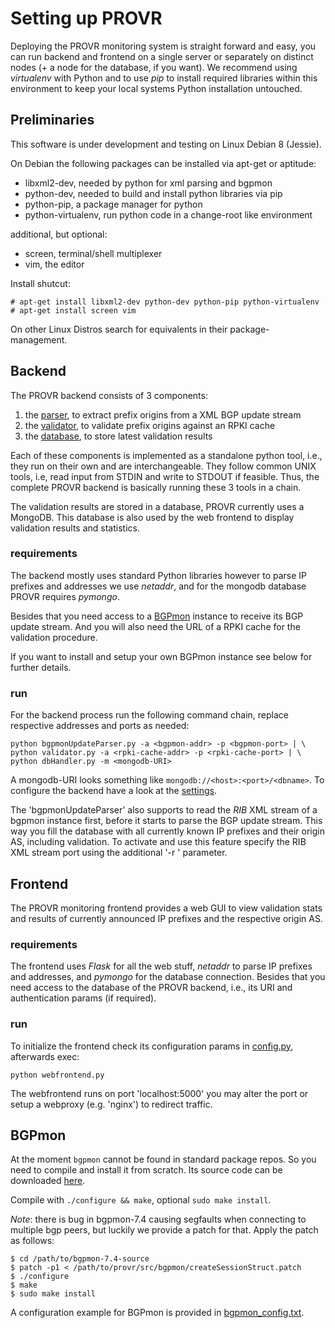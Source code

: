 # Setting up PROVR

Deploying the PROVR monitoring system is straight forward and easy, you can run
backend and frontend on a single server or separately on distinct nodes (+ a node
for the database, if you want). We recommend using _virtualenv_ with Python and
to use _pip_ to install required libraries within this environment to keep your
local systems Python installation untouched.

## Preliminaries

This software is under development and testing on Linux Debian 8 (Jessie).

On Debian the following packages can be installed via apt-get or aptitude:

 - libxml2-dev,         needed by python for xml parsing and bgpmon
 - python-dev,          needed to build and install python libraries via pip
 - python-pip,          a package manager for python
 - python-virtualenv,   run python code in a change-root like environment

additional, but optional:
 - screen,              terminal/shell multiplexer
 - vim,                 the editor

Install shutcut:

    # apt-get install libxml2-dev python-dev python-pip python-virtualenv
    # apt-get install screen vim

On other Linux Distros search for equivalents in their package-management.

## Backend

The PROVR backend consists of 3 components:

1. the [parser](src/bgpmonUpdateParser.py), to extract prefix origins from a XML BGP update stream
2. the [validator](src/validator.py), to validate prefix origins against an RPKI cache
3. the [database](src/dbHandler.py), to store latest validation results

Each of these components is implemented as a standalone python tool, i.e., they
run on their own and are interchangeable. They follow common UNIX tools, i.e,
read input from STDIN and write to STDOUT if feasible. Thus, the complete PROVR
backend is basically running these 3 tools in a chain.

The validation results are stored in a database, PROVR currently uses a MongoDB.
This database is also used by the web frontend to display validation results and
statistics.

### requirements

The backend mostly uses standard Python libraries however to parse IP prefixes
and addresses we use _netaddr_, and for the mongodb database PROVR requires
_pymongo_.

Besides that you need access to a [BGPmon](http://www.bgpmon.io) instance to
receive its BGP update stream.
And you will also need the URL of a RPKI cache for the validation procedure.

If you want to install and setup your own BGPmon instance see below for further
details.

### run

For the backend process run the following command chain, replace respective
addresses and ports as needed:

```
python bgpmonUpdateParser.py -a <bgpmon-addr> -p <bgpmon-port> | \
python validator.py -a <rpki-cache-addr> -p <rpki-cache-port> | \
python dbHandler.py -m <mongodb-URI>
```

A mongodb-URI looks something like `mongodb://<host>:<port>/<dbname>`.
To configure the backend have a look at the [settings](src/settings.py).

The 'bgpmonUpdateParser' also supports to read the _RIB_ XML stream of a bgpmon
instance first, before it starts to parse the BGP update stream. This way you
fill the database with all currently known IP prefixes and their origin AS,
including validation. To activate and use this feature specify the RIB XML
stream port using the additional '-r <rib port>' parameter.

## Frontend

The PROVR monitoring frontend provides a web GUI to view validation stats and
results of currently announced IP prefixes and the respective origin AS.

### requirements

The frontend uses _Flask_ for all the web stuff, _netaddr_ to parse IP prefixes
and addresses, and _pymongo_ for the database connection. Besides that you need
access to the database of the PROVR backend, i.e., its URI and authentication
params (if required).

### run

To initialize the frontend check its configuration params in [config.py](src/app/config.py),
afterwards exec:

```
python webfrontend.py
```

The webfrontend runs on port 'localhost:5000' you may alter the port or setup
a webproxy (e.g. 'nginx') to redirect traffic.

## BGPmon

At the moment `bgpmon` cannot be found in standard package repos. So you
need to compile and install it from scratch. Its source code can be downloaded
[here](http://www.bgpmon.io/download.html).

Compile with `./configure && make`, optional `sudo make install`.

_Note_: there is bug in bgpmon-7.4 causing segfaults when connecting to multiple
bgp peers, but luckily we provide a patch for that. Apply the patch as follows:

    $ cd /path/to/bgpmon-7.4-source
    $ patch -p1 < /path/to/provr/src/bgpmon/createSessionStruct.patch
    $ ./configure
    $ make
    $ sudo make install

A configuration example for BGPmon is provided in [bgpmon_config.txt](src/bgpmon/bgpmon_config.txt).
